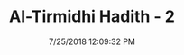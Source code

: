 ---
title        : "Al-Tirmidhi Hadith - 2"
date         : 7/25/2018 12:09:32 PM
draft        : false
type         : "hadith"
layout       : "hadith"
BookCode     : "TIR"
HadithNumber : "2"
tags  :  ["Mu'adh ibn Jabal"]
---